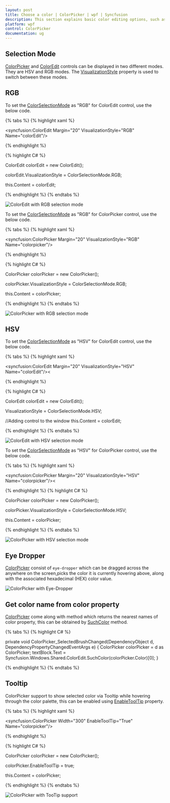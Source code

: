```yaml
---
layout: post
title: Choose a color | ColorPicker | wpf | Syncfusion
description: This section explains basic color editing options, such as different color modes, eye dropper support, and tooltip support.
platform: wpf
control: ColorPicker
documentation: ug
---
```


## Selection Mode

[ColorPicker](https://help.syncfusion.com/cr/wpf/Syncfusion.Shared.Wpf~Syncfusion.Windows.Shared.ColorPicker.html) and [ColorEdit](https://help.syncfusion.com/cr/wpf/Syncfusion.Shared.Wpf~Syncfusion.Windows.Shared.ColorEdit.html) controls can be displayed in two different modes. They are HSV and RGB modes. The [VisualizationStyle](https://help.syncfusion.com/cr/wpf/Syncfusion.Shared.Wpf~Syncfusion.Windows.Shared.ColorPicker~VisualizationStyle.html) property is used to switch between these modes.

## RGB

To set the [ColorSelectionMode](https://help.syncfusion.com/cr/wpf/Syncfusion.Shared.Wpf~Syncfusion.Windows.Tools.ColorSelectionMode.html) as "RGB" for ColorEdit control, use the below code.

{% tabs %}
{% highlight xaml %}

<syncfusion:ColorEdit  Margin="20" VisualizationStyle="RGB" Name="colorEdit"/>

{% endhighlight %}

{% highlight C# %}

ColorEdit colorEdit = new ColorEdit();

colorEdit.VisualizationStyle = ColorSelectionMode.RGB; 

this.Content = colorEdit;

{% endhighlight %}
{% endtabs %}

![ColorEdit with RGB selection mode](Selection-Mode_images/ColorEdit_RGB_ColorSelectionMode.png)

To set the [ColorSelectionMode](https://help.syncfusion.com/cr/wpf/Syncfusion.Shared.Wpf~Syncfusion.Windows.Tools.ColorSelectionMode.html) as "RGB" for ColorPicker control, use the below code.

{% tabs %}
{% highlight xaml %}

<syncfusion:ColorPicker  Margin="20" VisualizationStyle="RGB" Name="colorpicker"/>

{% endhighlight %}

{% highlight C# %}

ColorPicker colorPicker = new ColorPicker();

colorPicker.VisualizationStyle = ColorSelectionMode.RGB;

this.Content = colorPicker;

{% endhighlight %}
{% endtabs %}

![ColorPicker with RGB selection mode](Selection-Mode_images/ColorPicker_RGB_ColorSelection_Mode.png)

## HSV

To set the [ColorSelectionMode](https://help.syncfusion.com/cr/wpf/Syncfusion.Shared.Wpf~Syncfusion.Windows.Tools.ColorSelectionMode.html) as "HSV" for ColorEdit control, use the below code.

{% tabs %}
{% highlight xaml %}

<syncfusion:ColorEdit  Margin="20" VisualizationStyle="HSV" Name="colorEdit"/><

{% endhighlight %}

{% highlight C# %}

ColorEdit colorEdit = new ColorEdit();

VisualizationStyle = ColorSelectionMode.HSV;    

//Adding control to the window
this.Content = colorEdit;

{% endhighlight %}
{% endtabs %}

![ColorEdit with HSV selection mode](Selection-Mode_images/ColorEdit_HSV_ColorSelection_Mode.png)

To set the [ColorSelectionMode](https://help.syncfusion.com/cr/wpf/Syncfusion.Shared.Wpf~Syncfusion.Windows.Tools.ColorSelectionMode.html) as "HSV" for ColorPicker control, use the below code.

{% tabs %}
{% highlight xaml %}

<syncfusion:ColorPicker  Margin="20" VisualizationStyle="HSV" Name="colorpicker"/><

{% endhighlight %}
{% highlight C# %}

ColorPicker colorPicker = new ColorPicker();

colorPicker.VisualizationStyle = ColorSelectionMode.HSV;    

this.Content = colorPicker;

{% endhighlight %}
{% endtabs %}

![ColorPicker with HSV selection mode](Selection-Mode_images/ColorPicker_HSV_ColorSelectionMode.png)

## Eye Dropper

[ColorPicker](https://help.syncfusion.com/cr/wpf/Syncfusion.Shared.Wpf~Syncfusion.Windows.Shared.ColorPicker.html) consist of `eye-dropper` which can be dragged across the anywhere on the screen,picks the color it is currently hovering above, along with the associated hexadecimal (HEX) color value.

![ColorPicker with Eye-Dropper](Selection-Mode_images/ColorPicker_Eyedropper.gif)

## Get color name from color property

[ColorPicker](https://help.syncfusion.com/cr/wpf/Syncfusion.Shared.Wpf~Syncfusion.Windows.Shared.ColorPicker.html) come along with method which returns the nearest names of color property, this can be obtained by [SuchColor](https://help.syncfusion.com/cr/wpf/Syncfusion.Shared.Wpf~Syncfusion.Windows.Shared.ColorEdit~SuchColor.html) method.

{% tabs %}
{% highlight C# %}

  private void ColorPicker_SelectedBrushChanged(DependencyObject d, DependencyPropertyChangedEventArgs e)
        {
            ColorPicker colorPicker = d as ColorPicker;
            textBlock.Text = Syncfusion.Windows.Shared.ColorEdit.SuchColor(colorPicker.Color)[0];
        }

{% endhighlight %}
{% endtabs %}

## Tooltip

ColorPicker support to show selected color via Tooltip while hovering through the color palette, this can be enabled using [EnableToolTip](https://help.syncfusion.com/cr/wpf/Syncfusion.Shared.Wpf~Syncfusion.Windows.Shared.ColorPicker~EnableToolTip.html) property.

{% tabs %}
{% highlight xaml %}

<syncfusion:ColorPicker  Width="300" EnableToolTip="True"  Name="colorpicker"/>

{% endhighlight %}

{% highlight C# %}

ColorPicker colorPicker = new ColorPicker();

colorPicker.EnableToolTip = true;

this.Content = colorPicker;

{% endhighlight %}
{% endtabs %}

![ColorPicker with TooTip support](Selection-Mode_images/ColorPicker_Tooltip.png)